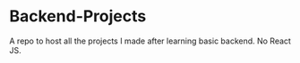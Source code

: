 # Backend-Projects
A repo to host all the projects I made after learning basic backend. No React JS.
